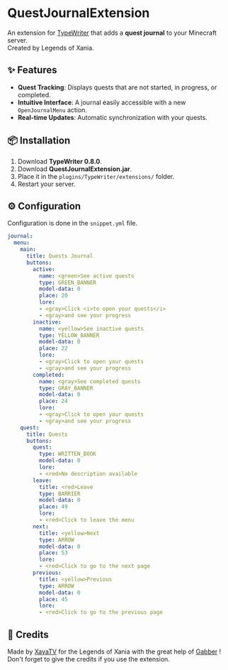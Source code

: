 # QuestJournalExtension

An extension for [TypeWriter](https://docs.typewritermc.com/) that adds a **quest journal** to your Minecraft server.  
Created by Legends of Xania.

## ✨ Features  

- **Quest Tracking**: Displays quests that are not started, in progress, or completed.  
- **Intuitive Interface**: A journal easily accessible with a new `OpenJournalMenu` action.  
- **Real-time Updates**: Automatic synchronization with your quests.  

## 📦 Installation  

1. Download **TypeWriter 0.8.0**. 
2. Download **QuestJournalExtension.jar**.  
3. Place it in the `plugins/TypeWriter/extensions/` folder.  
4. Restart your server.  

## ⚙️ Configuration  

Configuration is done in the `snippet.yml` file.

```sinppet.yml
journal:
  menu:
    main:
      title: Quests Journal
      buttons:
        active:
          name: <green>See active quests
          type: GREEN_BANNER
          model-data: 0
          place: 20
          lore:
          - <gray>Click <i>to open your quests</i>
          - <gray>and see your progress
        inactive:
          name: <yellow>See inactive quests
          type: YELLOW_BANNER
          model-data: 0
          place: 22
          lore:
          - <gray>Click to open your quests
          - <gray>and see your progress
        completed:
          name: <gray>See completed quests
          type: GRAY_BANNER
          model-data: 0
          place: 24
          lore:
          - <gray>Click to open your quests
          - <gray>and see your progress
    quest:
      title: Quests
      buttons:
        quest:
          type: WRITTEN_BOOK
          model-data: 0
          lore:
          - <red>No description available
        leave:
          title: <red>Leave
          type: BARRIER
          model-data: 0
          place: 49
          lore:
          - <red>Click to leave the menu
        next:
          title: <yellow>Next
          type: ARROW
          model-data: 0
          place: 53
          lore:
          - <red>Click to go to the next page
        previous:
          title: <yellow>Previous
          type: ARROW
          model-data: 0
          place: 45
          lore:
          - <red>Click to go to the previous page

```

## 📖 Credits

Made by [XayaTV](https://be.net/xayatv) for the Legends of Xania with the great help of [Gabber](https://github.com/gabber235) !
Don't forget to give the credits if you use the extension.
